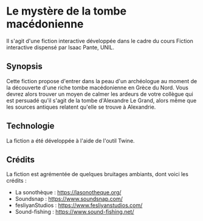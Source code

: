 # Le mystère de la tombe macédonienne

Il s'agit d'une fiction interactive développée dans le cadre du cours Fiction interactive dispensé par Isaac Pante, UNIL. 

## Synopsis

Cette fiction propose d'entrer dans la peau d'un archéologue au moment de la découverte d'une riche tombe macédonienne en Grèce du Nord. Vous devrez alors trouver un moyen de calmer les ardeurs de votre collègue qui est persuadé qu'il s'agit de la tombe d'Alexandre Le Grand, alors même que les sources antiques relatent qu'elle se trouve à Alexandrie.

## Technologie

La fiction a été développée à l'aide de l'outil Twine.

## Crédits

La fiction est agrémentée de quelques bruitages ambiants, dont voici les crédits :

- La sonothèque : https://lasonotheque.org/
- Soundsnap : https://www.soundsnap.com/
- fesliyanStudios : https://www.fesliyanstudios.com/
- Sound-fishing : https://www.sound-fishing.net/

